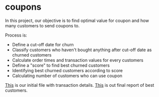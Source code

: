 # coupons
In this project, our objective is to find optimal value for coupon and how many customers to send coupons to.

Process is:
- Define a cut-off date for churn
- Classify customers who haven't bought anything after cut-off date as churned customers
- Calculate order times and transaction values for every customers
- Define a "score" to find best churned customers
- Identifying best churned customers according to score
- Calculating number of customers who can use coupon 

[This](https://github.com/prab-hub/coupons/blob/main/Retail_Data_Transactions.csv) is our initial file with transaction details. 
[This](https://github.com/prab-hub/coupons/blob/main/best_customers.txt) is out final report of best customers. 
